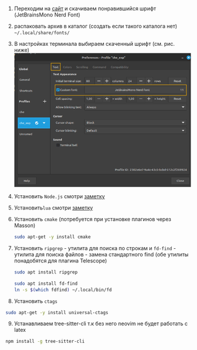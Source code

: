 1. Переходим на [сайт](https://www.nerdfonts.com/font-downloads) и скачиваем понравившийся шрифт (JetBrainsMono Nerd Font)
2. распаковать архив в каталог (создать если такого каталога нет)
   `~/.local/share/fonts/`
3. В настройках терминала выбираем скаченный шрифт (см. рис. ниже)
   ![](../images/neovim_font.png)

4. Установить `Node.js` смотри [заметку](<../linux/Управление версиями Node.js и NPM с помощью NVM.md>)
5. Установить`lua` смотри [заметку](<../lua/Установка lua в linux.md>)
6. Установить `cmake` (потребуется при установке плагинов через Masson)
   ```bash
   sudo apt-get -y install cmake
   ```
7. Установить `ripgrep` - утилита для поиска по строкам и `fd-find` - утилита для поиска файлов - замена стандартного find (обе утилиты понадобятся для плагина Telescope)
   ```bash
   sudo apt install ripgrep
   ```
   ```bash
   sudo apt install fd-find
   ln -s $(which fdfind) ~/.local/bin/fd
   ```
8. Установить `ctags`

```bash
sudo apt-get -y install universal-ctags
```

9. Устанавливаем tree-sitter-cli т.к без него neovim не будет работать с latex

```bash
npm install -g tree-sitter-cli
```
